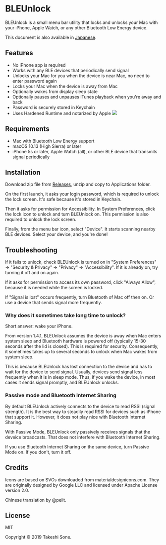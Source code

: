 # BLEUnlock

BLEUnlock is a small menu bar utility that locks and unlocks your Mac with your iPhone, Apple Watch, or any other Bluetooth Low Energy device.

This document is also available in [Japanese](README.ja.md).

## Features

- No iPhone app is required
- Works with any BLE devices that periodically send signal
- Unlocks your Mac for you when the device is near Mac, no need to enter password again
- Locks your Mac when the device is away from Mac
- Optionally wakes from display sleep state
- Optionally pauses and unpauses iTunes playback when you're away and back
- Password is securely stored in Keychain
- Uses Hardened Runtime and notarized by Apple
![](https://i.imgur.com/i9Rj44q.png)

## Requirements

- Mac with Bluetooth Low Energy support
- macOS 10.13 (High Sierra) or later
- iPhone 5s or later, Apple Watch (all), or other BLE device that transmits
signal periodically

## Installation

Download zip file from [Releases](https://github.com/ts1/BLEUnlock/releases),
unzip and copy to Applications folder.

On the first launch, it asks your login password,
which is required to unlock the lock screen.
It's safe because it's stored in Keychain. 

Then it asks for permission for Accessibility.
In System Preferences, click the lock icon to unlock and turn BLEUnlock on.
This permission is also required to unlock the lock screen.

Finally, from the menu bar icon, select "Device".
It starts scanning nearby BLE devices.
Select your device, and you're done!

## Troubleshooting

If it fails to unlock, check BLEUnlock is turned on in "System Preferences" →
"Security & Privacy" → "Privacy" → "Accessibility".
If it is already on, try turning it off and on again.

If it asks for permission to access its own password, click "Always Allow",
because it is needed while the screen is locked.

If "Signal is lost" occurs frequently, turn Bluetooth of Mac off then on.
Or use a device that sends signal more frequently.

### Why does it sometimes take long time to unlock?

Short answer: wake your iPhone.

From version 1.4.1, BLEUnlock assumes the device is away
when Mac enters system sleep and Bluetooth hardware is powered off
(typically 15-30 seconds after the lid is closed).
This is required for security.
Consequently, it sometimes takes up to several seconds to unlock when Mac wakes
from system sleep.

This is because BLEUnlock has lost connection to the device and has to wait
for the device to send signal.
Usually, devices send signal less frequently when it is in sleep mode.
Thus, if you wake the device, in most cases it sends signal promptly,
and BLEUnlock unlocks.

### Passive mode and Bluetooth Internet Sharing

By default BLEUnlock actively connects to the device to read RSSI
(signal strength).
It is the best way to steadily read RSSI for devices such as iPhone that
support it.
However, it does not play nice with Bluetooth Internet Sharing.

With Passive Mode, BLEUnlock only passively receives signals that the deveice
broadcasts.
That does not interfere with Bluetooth Internet Sharing.

If you use Bluetooth Internet Sharing on the same device, turn Passive Mode on.
If you don't, turn it off.

## Credits

Icons are based on SVGs downloaded from materialdesignicons.com.
They are originally designed by Google LLC and licensed under Apache License
version 2.0.

Chinese translation by @peiit.

## License

MIT

Copyright © 2019 Takeshi Sone.
